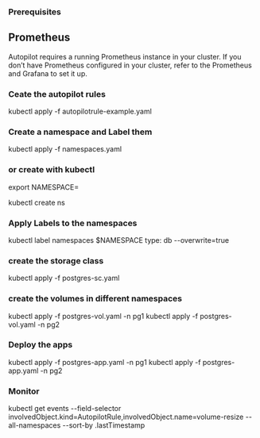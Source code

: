 ### Prerequisites
## Prometheus

Autopilot requires a running Prometheus instance in your cluster. 
If you don’t have Prometheus configured in your cluster, refer to the Prometheus and Grafana to set it up.


### Ceate the autopilot rules

kubectl apply -f autopilotrule-example.yaml

### Create a namespace and Label them

kubectl apply -f namespaces.yaml

### or create with kubectl
export NAMESPACE=<namespace-name>

kubectl create ns

### Apply Labels to the namespaces

kubectl label namespaces $NAMESPACE type: db --overwrite=true

### create the storage class

kubectl apply -f postgres-sc.yaml

### create the volumes in different namespaces

kubectl apply -f postgres-vol.yaml -n pg1
kubectl apply -f postgres-vol.yaml -n pg2


### Deploy the apps

kubectl apply -f postgres-app.yaml -n pg1
kubectl apply -f postgres-app.yaml -n pg2


### Monitor

kubectl get events --field-selector involvedObject.kind=AutopilotRule,involvedObject.name=volume-resize --all-namespaces --sort-by .lastTimestamp